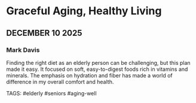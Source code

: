 # Graceful Aging, Healthy Living
## DECEMBER 10 2025
### Mark Davis

Finding the right diet as an elderly person can be challenging, but this plan made it easy. It focused on soft, easy-to-digest foods rich in vitamins and minerals. The emphasis on hydration and fiber has made a world of difference in my overall comfort and health.

TAGS: #elderly #seniors #aging-well